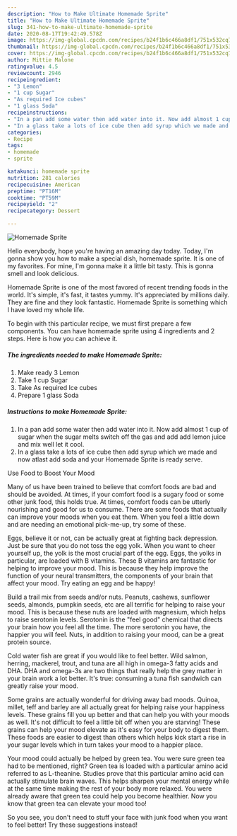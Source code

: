 ```yaml
---
description: "How to Make Ultimate Homemade Sprite"
title: "How to Make Ultimate Homemade Sprite"
slug: 341-how-to-make-ultimate-homemade-sprite
date: 2020-08-17T19:42:49.578Z
image: https://img-global.cpcdn.com/recipes/b24f1b6c466a8df1/751x532cq70/homemade-sprite-recipe-main-photo.jpg
thumbnail: https://img-global.cpcdn.com/recipes/b24f1b6c466a8df1/751x532cq70/homemade-sprite-recipe-main-photo.jpg
cover: https://img-global.cpcdn.com/recipes/b24f1b6c466a8df1/751x532cq70/homemade-sprite-recipe-main-photo.jpg
author: Mittie Malone
ratingvalue: 4.5
reviewcount: 2946
recipeingredient:
- "3 Lemon"
- "1 cup Sugar"
- "As required Ice cubes"
- "1 glass Soda"
recipeinstructions:
- "In a pan add some water then add water into it. Now add almost 1 cup of sugar when the sugar melts switch off the gas and add add lemon juice and mix well let it cool."
- "In a glass take a lots of ice cube then add syrup which we made and now atlast add soda and your Homemade Sprite is ready serve."
categories:
- Recipe
tags:
- homemade
- sprite

katakunci: homemade sprite 
nutrition: 281 calories
recipecuisine: American
preptime: "PT16M"
cooktime: "PT59M"
recipeyield: "2"
recipecategory: Dessert

---
```



![Homemade Sprite](https://img-global.cpcdn.com/recipes/b24f1b6c466a8df1/751x532cq70/homemade-sprite-recipe-main-photo.jpg)

Hello everybody, hope you're having an amazing day today. Today, I'm gonna show you how to make a special dish, homemade sprite. It is one of my favorites. For mine, I'm gonna make it a little bit tasty. This is gonna smell and look delicious.

Homemade Sprite is one of the most favored of recent trending foods in the world. It's simple, it's fast, it tastes yummy. It's appreciated by millions daily. They are fine and they look fantastic. Homemade Sprite is something which I have loved my whole life.




To begin with this particular recipe, we must first prepare a few components. You can have homemade sprite using 4 ingredients and 2 steps. Here is how you can achieve it.

<!--inarticleads1-->

##### The ingredients needed to make Homemade Sprite:

1. Make ready 3 Lemon
1. Take 1 cup Sugar
1. Take As required Ice cubes
1. Prepare 1 glass Soda




<!--inarticleads2-->

##### Instructions to make Homemade Sprite:

1. In a pan add some water then add water into it. Now add almost 1 cup of sugar when the sugar melts switch off the gas and add add lemon juice and mix well let it cool.
1. In a glass take a lots of ice cube then add syrup which we made and now atlast add soda and your Homemade Sprite is ready serve.




Use Food to Boost Your Mood


Many of us have been trained to believe that comfort foods are bad and should be avoided. At times, if your comfort food is a sugary food or some other junk food, this holds true. At times, comfort foods can be utterly nourishing and good for us to consume. There are some foods that actually can improve your moods when you eat them. When you feel a little down and are needing an emotional pick-me-up, try some of these.

Eggs, believe it or not, can be actually great at fighting back depression. Just be sure that you do not toss the egg yolk. When you want to cheer yourself up, the yolk is the most crucial part of the egg. Eggs, the yolks in particular, are loaded with B vitamins. These B vitamins are fantastic for helping to improve your mood. This is because they help improve the function of your neural transmitters, the components of your brain that affect your mood. Try eating an egg and be happy!

Build a trail mix from seeds and/or nuts. Peanuts, cashews, sunflower seeds, almonds, pumpkin seeds, etc are all terrific for helping to raise your mood. This is because these nuts are loaded with magnesium, which helps to raise serotonin levels. Serotonin is the "feel good" chemical that directs your brain how you feel all the time. The more serotonin you have, the happier you will feel. Nuts, in addition to raising your mood, can be a great protein source.

Cold water fish are great if you would like to feel better. Wild salmon, herring, mackerel, trout, and tuna are all high in omega-3 fatty acids and DHA. DHA and omega-3s are two things that really help the grey matter in your brain work a lot better. It's true: consuming a tuna fish sandwich can greatly raise your mood. 

Some grains are actually wonderful for driving away bad moods. Quinoa, millet, teff and barley are all actually great for helping raise your happiness levels. These grains fill you up better and that can help you with your moods as well. It's not difficult to feel a little bit off when you are starving! These grains can help your mood elevate as it's easy for your body to digest them. These foods are easier to digest than others which helps kick start a rise in your sugar levels which in turn takes your mood to a happier place.

Your mood could actually be helped by green tea. You were sure green tea had to be mentioned, right? Green tea is loaded with a particular amino acid referred to as L-theanine. Studies prove that this particular amino acid can actually stimulate brain waves. This helps sharpen your mental energy while at the same time making the rest of your body more relaxed. You were already aware that green tea could help you become healthier. Now you know that green tea can elevate your mood too!

So you see, you don't need to stuff your face with junk food when you want to feel better! Try  these suggestions  instead!

